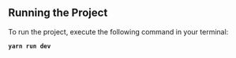 ## Running the Project

To run the project, execute the following command in your terminal:

**`yarn run dev`**

